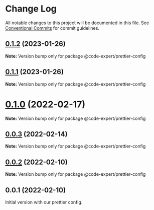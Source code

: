 # Change Log

All notable changes to this project will be documented in this file.
See [Conventional Commits](https://conventionalcommits.org) for commit guidelines.

## [0.1.2](https://github.com/CodeExpertETH/configs/compare/@code-expert/prettier-config@0.1.0...@code-expert/prettier-config@0.1.2) (2023-01-26)

**Note:** Version bump only for package @code-expert/prettier-config





## [0.1.1](https://github.com/CodeExpertETH/configs/compare/@code-expert/prettier-config@0.1.0...@code-expert/prettier-config@0.1.1) (2023-01-26)

**Note:** Version bump only for package @code-expert/prettier-config





# [0.1.0](https://github.com/CodeExpertETH/configs/compare/@code-expert/prettier-config@0.0.3...@code-expert/prettier-config@0.1.0) (2022-02-17)

**Note:** Version bump only for package @code-expert/prettier-config





## [0.0.3](https://github.com/CodeExpertETH/configs/compare/@code-expert/prettier-config@0.0.2...@code-expert/prettier-config@0.0.3) (2022-02-14)

**Note:** Version bump only for package @code-expert/prettier-config





## [0.0.2](https://github.com/CodeExpertETH/configs/compare/@code-expert/prettier-config@0.2.1...@code-expert/prettier-config@0.0.2) (2022-02-10)

**Note:** Version bump only for package @code-expert/prettier-config





## 0.0.1 (2022-02-10)

Initial version with our prettier config.
